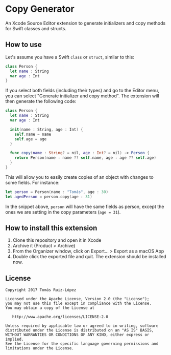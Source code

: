 # Copy Generator

An Xcode Source Editor extension to generate initializers and copy methods for Swift classes and structs.

## How to use

Let's assume you have a Swift `class` or `struct`, similar to this:

```swift
class Person {
  let name : String
  var age : Int
}
```

If you select both fields (including their types) and go to the Editor menu, you can select "Generate initializer and copy method". The extension will then generate the following code:

```swift
class Person {
  let name : String
  var age : Int

  init(name : String, age : Int) {
    self.name = name
    self.age = age
  }

  func copy(name : String? = nil, age : Int? = nil) -> Person {
    return Person(name : name ?? self.name, age : age ?? self.age)
  }
}
```

This will allow you to easily create copies of an object with changes to some fields. For instance:

```swift
let person = Person(name : "Tomás", age : 30)
let agedPerson = person.copy(age : 31)
```

In the snippet above, `person` will have the same fields as person, except the ones we are setting in the copy parameters (`age = 31`).

## How to install this extension

1. Clone this repository and open it in Xcode
2. Archive it (Product > Archive)
3. From the Organizer window, click on Export... > Export as a macOS App
4. Double click the exported file and quit. The extension should be installed now.

## License


    Copyright 2017 Tomás Ruiz-López

    Licensed under the Apache License, Version 2.0 (the "License");
    you may not use this file except in compliance with the License.
    You may obtain a copy of the License at

       http://www.apache.org/licenses/LICENSE-2.0

    Unless required by applicable law or agreed to in writing, software
    distributed under the License is distributed on an "AS IS" BASIS,
    WITHOUT WARRANTIES OR CONDITIONS OF ANY KIND, either express or implied.
    See the License for the specific language governing permissions and
    limitations under the License.
